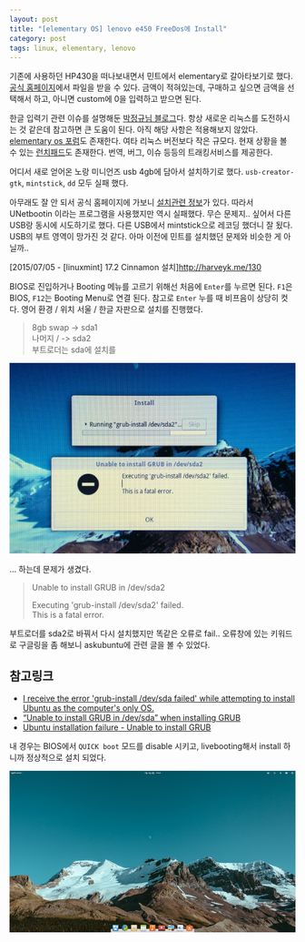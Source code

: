 ```yaml
---
layout: post
title: "[elementary OS] lenovo e450 FreeDos에 Install"
category: post
tags: linux, elementary, lenovo
---
```

기존에 사용하던 HP430을 떠나보내면서 민트에서 elementary로 갈아타보기로 했다. [공식 홈페이지](https://elementary.io/)에서 파일을 받을 수 있다. 금액이 적혀있는데, 구매하고 싶으면 금액을 선택해서 하고, 아니면 custom에 0을 입력하고 받으면 된다.

한글 입력기 관련 이슈를 설명해둔 [박정규님 블로그](http://bagjunggyu.blogspot.kr/2015/12/2015.html)다. 항상 새로운 리눅스를 도전하시는 것 같은데 참고하면 큰 도움이 된다. 아직 해당 사항은 적용해보지 않았다. [elementary os 포럼](https://elementaryforums.com)도 존재한다. 여타 리눅스 버전보다 작은 규모다. 현재 상황을 볼 수 있는 [런치패드](https://translations.launchpad.net/elementary)도 존재한다. 번역, 버그, 이슈 등등의 트래킹서비스를 제공한다.

어디서 새로 얻어온 노랑 미니언즈 usb 4gb에 담아서 설치하기로 했다. `usb-creator-gtk`, `mintstick`, `dd` 모두 실패 했다.

아무래도 잘 안 되서 공식 홈페이지에 가보니 [설치관련 정보](https://elementary.io/docs/installation#creating-an-installation-medium)가 있다. 따라서 UNetbootin 이라는 프로그램을 사용했지만 역시 실패했다. 무슨 문제지.. 싶어서 다른 USB랑 동시에 시도하기로 했다. 다른 USB에서 mintstick으로 레코딩 했더니 잘 됬다. USB의 부트 영역이 망가진 것 같다. 아마 이전에 민트를 설치했던 문제와 비슷한 게 아닐까..

[2015/07/05 - [linuxmint] 17.2 Cinnamon 설치]http://harveyk.me/130

BIOS로 진입하거나 Booting 메뉴를 고르기 위해선 처음에 `Enter`를 누르면 된다. `F1`은 BIOS, `F12`는 Booting Menu로 연결 된다. 참고로 `Enter` 누를 때 비프음이 상당히 컷다. 영어 환경 / 위치 서울 / 한글 자판으로 설치를 진행했다.

> 8gb swap    -> sda1  
> 나머지 /       -> sda2  
> 부트로더는 sda에 설치를

![인스톨관련 문제 화면](/images/2016-03-06/01.jpg)

... 하는데 문제가 생겼다.

>Unable to install GRUB in /dev/sda2
>
>Executing 'grub-install /dev/sda2' failed.  
>This is a fatal error.

부트로더를 sda2로 바꿔서 다시 설치했지만 똑같은 오류로 fail.. 오류창에 있는 키워드로 구글링을 좀 해보니 askubuntu에 관련 글을 볼 수 있었다.

## 참고링크
 - [I receive the error 'grub-install /dev/sda failed' while attempting to install Ubuntu as the computer's only OS.](http://askubuntu.com/questions/143678/i-receive-the-error-grub-install-dev-sda-failed-while-attempting-to-install-u)
 - [“Unable to install GRUB in /dev/sda” when installing GRUB](http://askubuntu.com/questions/459620/unable-to-install-grub-in-dev-sda-when-installing-grub)
 - [Ubuntu installation failure - Unable to install GRUB](http://askubuntu.com/questions/532540/ubuntu-installation-failure-unable-to-install-grub)

내 경우는 BIOS에서 `QUICK boot` 모드를 disable 시키고, livebooting해서 install 하니까 정상적으로 설치 되었다.

![elementary os 바탕화면](/images/2016-03-06/02.png)
